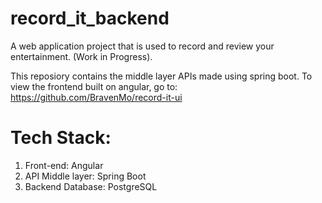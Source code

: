 # record_it_backend
A web application project that is used to record and review your entertainment. (Work in Progress).


This reposiory contains the middle layer APIs made using spring boot.
To view the frontend built on angular, go to: https://github.com/BravenMo/record-it-ui

# Tech Stack:
1. Front-end: Angular
2. API Middle layer: Spring Boot
3. Backend Database: PostgreSQL
